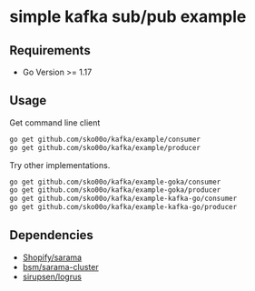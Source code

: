 # simple kafka sub/pub example

## Requirements

- Go Version >= 1.17

## Usage

Get command line client

```sh
go get github.com/sko00o/kafka/example/consumer
go get github.com/sko00o/kafka/example/producer
```

Try other implementations.

```sh
go get github.com/sko00o/kafka/example-goka/consumer
go get github.com/sko00o/kafka/example-goka/producer
go get github.com/sko00o/kafka/example-kafka-go/consumer
go get github.com/sko00o/kafka/example-kafka-go/producer
```

## Dependencies

- [Shopify/sarama](https://github.com/Shopify/sarama)
- [bsm/sarama-cluster](https://github.com/bsm/sarama-cluster)
- [sirupsen/logrus](https://github.com/sirupsen/logrus)
